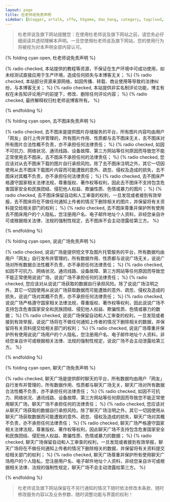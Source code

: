 ```yaml
---
layout: page
title: 杜老师说免责声明
sidebar: [blogger, artalk, sffw, h5game, dao_hang, category, tagcloud, webinfo, bwbak, heisibak, dulaoshi, chat]
---
```


> 杜老师说及旗下网站提醒您：在使用杜老师说及旗下网站之前，请您务必仔细阅读并透彻理解本声明。一旦您使用杜老师说及旗下网站，您的使用行为将被视为对本声明全部内容认可。

{% folding cyan open, 杜老师说免责声明 %}

{% radio checked, 本站提供的教程等资源，不保证在生产环境中可成功使用，如未经测试直接应用于生产环境，造成任何损失与本博客无关； %}
{% radio checked, 本站部分资源来源网络，如因传播、转载、商业使用等导致的法律纠纷，与本博客无关； %}
{% radio checked, 本站提供非实名制评论功能，博主有权在未告知评论用户的前提下，修改、删除任何评论内容； %}
{% radio checked, 最终解释权归杜老师说博客所有。 %}

{% endfolding %}

{% folding cyan open, 去不图床免责声明 %}

{% radio checked, 去不图床是提供图片存储服务的平台，所有图片内容均由用户「网友」自行上传并管理的，所有图片作用、性质都与去不图床无关，去不图床对所有图片合法性概不负责，亦不承担任何法律责任； %}
{% radio checked, 如因不可抗力、网络状况、通讯线路、设备故障、第三方网站等任何原因而导致您不能正常使用去不图床，去不图床不承担任何的法律责任； %}
{% radio checked, 您应该对从去不图床下载的图片自行承担风险。除了去不图床注明之外，其它一切因使用从去不图床下载图片内容而可能遭致的意外、疏忽、侵权及造成的损失，去不图床对其概不负责，亦不承担任何法律责任； %}
{% radio checked, 去不图床严格遵守国家相关法律法规，尊重版权、著作权等权利，因此去不图床不支持包含危害国家安全和民族团结、侵犯他人权益、欺骗性质、色情或暴力的图片； %}
{% radio checked, 去不图床保留自动和人工审查的权利，一旦发现或者接到有效举报，去不图床将在不做任何通知上传者的情况下删除相关的图片，并保留将有关资料提交给相关部门的权利； %}
{% radio checked, 去不图床尊重并保护所有使用去不图床用户的个人隐私，您注册用户名、电子邮件地址个人资料，非经您亲自许可或根据相关法律、法规的强制性规定，去不图床不会主动泄露给第三方。 %}

{% endfolding %}

{% folding cyan open, 说说广场免责声明 %}

{% radio checked, 说说广场是提供短文字及图片托管服务的平台，所有数据均由用户「网友」自行发布并管理的，所有数据作用、性质都与说说广场无关，说说广场对所有数据合法性概不负责，亦不承担任何法律责任； %}
{% radio checked, 如因不可抗力、网络状况、通讯线路、设备故障、第三方网站等任何原因而导致您不能正常使用说说广场，说说广场不承担任何的法律责任； %}
{% radio checked, 您应该对从说说广场获取的数据自行承担风险。除了说说广场注明之外，其它一切因使用从说说广场获取数据而可能遭致的意外、疏忽、侵权及造成的损失，说说广场对其概不负责，亦不承担任何法律责任； %}
{% radio checked, 说说广场严格遵守国家相关法律法规，尊重版权、著作权等权利，因此说说广场不支持包含危害国家安全和民族团结、侵犯他人权益、欺骗性质、色情或暴力的数据； %}
{% radio checked, 说说广场保留自动和人工审查的权利，一旦发现或者接到有效举报，说说广场将在不做任何通知上传者的情况下删除相关的数据，并保留将有关资料提交给相关部门的权利； %}
{% radio checked, 说说广场尊重并保护所有使用说说广场用户的个人隐私，您注册用户名、电子邮件地址个人资料，非经您亲自许可或根据相关法律、法规的强制性规定，说说广场不会主动泄露给第三方。 %}

{% endfolding %}

{% folding cyan open, 聊天广场免责声明 %}

{% radio checked, 聊天广场是提供即时聊天的平台，所有数据均由用户「网友」自行发布并管理的，所有数据作用、性质都与聊天广场无关，聊天广场对所有数据合法性概不负责，亦不承担任何法律责任； %}
{% radio checked, 如因不可抗力、网络状况、通讯线路、设备故障、第三方网站等任何原因而导致您不能正常使用聊天广场，聊天广场不承担任何的法律责任； %}
{% radio checked, 您应该对从聊天广场获取的数据自行承担风险。除了聊天广场注明之外，其它一切因使用从聊天广场获取数据而可能遭致的意外、疏忽、侵权及造成的损失，聊天广场对其概不负责，亦不承担任何法律责任； %}
{% radio checked, 聊天广场严格遵守国家相关法律法规，尊重版权、著作权等权利，因此聊天广场不支持包含危害国家安全和民族团结、侵犯他人权益、欺骗性质、色情或暴力的数据； %}
{% radio checked, 聊天广场保留自动和人工审查的权利，一旦发现或者接到有效举报，聊天广场将在不做任何通知上传者的情况下删除相关的数据，并保留将有关资料提交给相关部门的权利； %}
{% radio checked, 聊天广场尊重并保护所有使用聊天广场用户的个人隐私，您注册用户名、电子邮件地址个人资料，非经您亲自许可或根据相关法律、法规的强制性规定，聊天广场不会主动泄露给第三方。 %}

{% endfolding %}

> 杜老师说及旗下网站保留在不另行通知的情况下随时依法修改本条款、随时修改服务内容以及业务参数、随时调整功能与界面的权利！